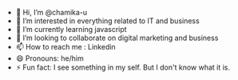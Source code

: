 - 👋 Hi, I’m @chamika-u
- 👀 I’m interested in everything related to IT and business
- 🌱 I’m currently learning javascript
- 💞️ I’m looking to collaborate on digital marketing and business
- 📫 How to reach me : Linkedin 
- 😄 Pronouns: he/him
- ⚡ Fun fact: I see something in my self. But I don't know what it is. 
  
<!---
chamika-u/chamika-u is a ✨ special ✨ repository because its `README.md` (this file) appears on your GitHub profile.
You can click the Preview link to take a look at your changes.
--->
